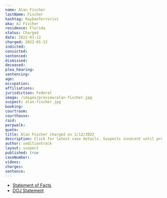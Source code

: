 ```yaml
---
name: Alan Fischer
lastName: Fischer
hashtag: RaybanTerrorist
aka: AJ Fischer
residence: Florida
status: Charged
date: 2022-01-12
charged: 2022-01-12
indicted:
convicted:
sentenced:
dismissed:
deceased:
plea_hearing:
sentencing:
age:
occupation:
affiliations:
jurisdiction: Federal
image: /images/preview/alan-fischer.jpg
suspect: alan-fischer.jpg
booking:
courtroom:
courthouse:
raid:
perpwalk:
quote:
title: Alan Fischer charged on 1/12/2022
description: Click for latest case details. Suspects innocent until proven guilty.
author: seditiontrack
layout: suspect
published: true
caseNumber:
videos:
charges:
sentence:
---
```


- [Statement of Facts](https://storage.courtlistener.com/recap/gov.uscourts.dcd.239196/gov.uscourts.dcd.239196.1.1_2.pdf)
- [DOJ Statement](https://www.justice.gov/usao-dc/pr/three-florida-men-arrested-felony-charges-related-jan-6-capitol-breach-0)
